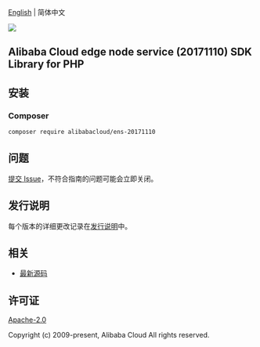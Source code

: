 [English](README.md) | 简体中文

![](https://aliyunsdk-pages.alicdn.com/icons/AlibabaCloud.svg)

## Alibaba Cloud edge node service (20171110) SDK Library for PHP

## 安装

### Composer

```bash
composer require alibabacloud/ens-20171110
```

## 问题

[提交 Issue](https://github.com/aliyun/alibabacloud-sdk/issues/new)，不符合指南的问题可能会立即关闭。

## 发行说明

每个版本的详细更改记录在[发行说明](./ChangeLog.txt)中。

## 相关

* [最新源码](https://github.com/aliyun/alibabacloud-sdk)

## 许可证

[Apache-2.0](http://www.apache.org/licenses/LICENSE-2.0)

Copyright (c) 2009-present, Alibaba Cloud All rights reserved.
